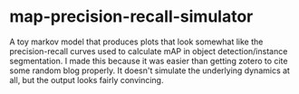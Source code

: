 # map-precision-recall-simulator
A toy markov model that produces plots that look somewhat like the precision-recall curves used to calculate mAP in object detection/instance segmentation. I made this because it was easier than getting zotero to cite some random blog properly. It doesn't simulate the underlying dynamics at all, but the output looks fairly convincing.
